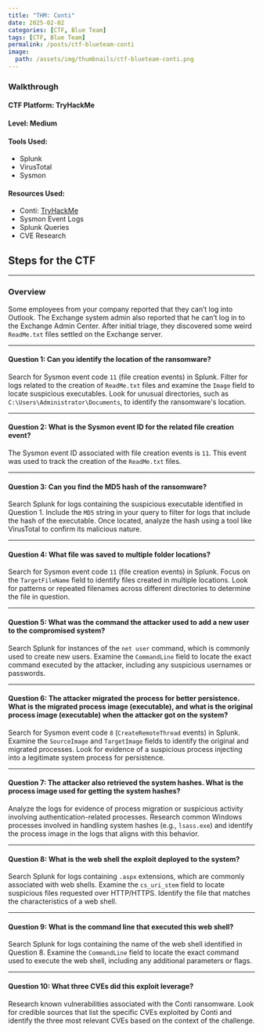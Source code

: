 ```yaml
---
title: "THM: Conti"
date: 2025-02-02
categories: [CTF, Blue Team]
tags: [CTF, Blue Team]
permalink: /posts/ctf-blueteam-conti
image:
  path: /assets/img/thumbnails/ctf-blueteam-conti.png
---
```



### **Walkthrough**

#### **CTF Platform**: TryHackMe  
#### **Level**: Medium  

#### **Tools Used**: 
- Splunk
- VirusTotal
- Sysmon

#### **Resources Used**: 
- Conti: [TryHackMe](https://tryhackme.com/room/contiransomwarehgh)
- Sysmon Event Logs 
- Splunk Queries
- CVE Research  


## **Steps for the CTF**

---

### **Overview**

Some employees from your company reported that they can’t log into Outlook. The Exchange system admin also reported that he can’t log in to the Exchange Admin Center. After initial triage, they discovered some weird `ReadMe.txt` files settled on the Exchange server.

---

#### **Question 1:** Can you identify the location of the ransomware?

Search for Sysmon event code `11` (file creation events) in Splunk. Filter for logs related to the creation of `ReadMe.txt` files and examine the `Image` field to locate suspicious executables. Look for unusual directories, such as `C:\Users\Administrator\Documents`, to identify the ransomware's location.

---

#### **Question 2:** What is the Sysmon event ID for the related file creation event?

The Sysmon event ID associated with file creation events is `11`. This event was used to track the creation of the `ReadMe.txt` files.

---

#### **Question 3:** Can you find the MD5 hash of the ransomware?

Search Splunk for logs containing the suspicious executable identified in Question 1. Include the `MD5` string in your query to filter for logs that include the hash of the executable. Once located, analyze the hash using a tool like VirusTotal to confirm its malicious nature.

---

#### **Question 4:** What file was saved to multiple folder locations?

Search for Sysmon event code `11` (file creation events) in Splunk. Focus on the `TargetFileName` field to identify files created in multiple locations. Look for patterns or repeated filenames across different directories to determine the file in question.

---

#### **Question 5:** What was the command the attacker used to add a new user to the compromised system?

Search Splunk for instances of the `net user` command, which is commonly used to create new users. Examine the `CommandLine` field to locate the exact command executed by the attacker, including any suspicious usernames or passwords.

---

#### **Question 6:** The attacker migrated the process for better persistence. What is the migrated process image (executable), and what is the original process image (executable) when the attacker got on the system?

Search for Sysmon event code `8` (`CreateRemoteThread` events) in Splunk. Examine the `SourceImage` and `TargetImage` fields to identify the original and migrated processes. Look for evidence of a suspicious process injecting into a legitimate system process for persistence.

---

#### **Question 7:** The attacker also retrieved the system hashes. What is the process image used for getting the system hashes?

Analyze the logs for evidence of process migration or suspicious activity involving authentication-related processes. Research common Windows processes involved in handling system hashes (e.g., `lsass.exe`) and identify the process image in the logs that aligns with this behavior.

---

#### **Question 8:** What is the web shell the exploit deployed to the system?

Search Splunk for logs containing `.aspx` extensions, which are commonly associated with web shells. Examine the `cs_uri_stem` field to locate suspicious files requested over HTTP/HTTPS. Identify the file that matches the characteristics of a web shell.

---

#### **Question 9:** What is the command line that executed this web shell?

Search Splunk for logs containing the name of the web shell identified in Question 8. Examine the `CommandLine` field to locate the exact command used to execute the web shell, including any additional parameters or flags.

---

#### **Question 10:** What three CVEs did this exploit leverage?

Research known vulnerabilities associated with the Conti ransomware. Look for credible sources that list the specific CVEs exploited by Conti and identify the three most relevant CVEs based on the context of the challenge.


